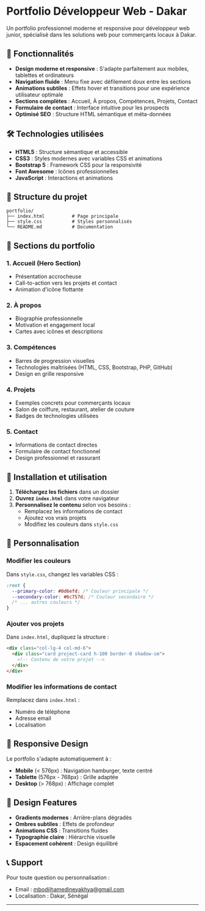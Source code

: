 # Portfolio Développeur Web - Dakar

Un portfolio professionnel moderne et responsive pour développeur web junior, spécialisé dans les solutions web pour commerçants locaux à Dakar.

## 🚀 Fonctionnalités

- **Design moderne et responsive** : S'adapte parfaitement aux mobiles, tablettes et ordinateurs
- **Navigation fluide** : Menu fixe avec défilement doux entre les sections
- **Animations subtiles** : Effets hover et transitions pour une expérience utilisateur optimale
- **Sections complètes** : Accueil, À propos, Compétences, Projets, Contact
- **Formulaire de contact** : Interface intuitive pour les prospects
- **Optimisé SEO** : Structure HTML sémantique et méta-données

## 🛠️ Technologies utilisées

- **HTML5** : Structure sémantique et accessible
- **CSS3** : Styles modernes avec variables CSS et animations
- **Bootstrap 5** : Framework CSS pour la responsivité
- **Font Awesome** : Icônes professionnelles
- **JavaScript** : Interactions et animations

## 📁 Structure du projet

```
portfolio/
├── index.html          # Page principale
├── style.css           # Styles personnalisés
└── README.md           # Documentation
```

## 🎨 Sections du portfolio

### 1. **Accueil (Hero Section)**

- Présentation accrocheuse
- Call-to-action vers les projets et contact
- Animation d'icône flottante

### 2. **À propos**

- Biographie professionnelle
- Motivation et engagement local
- Cartes avec icônes et descriptions

### 3. **Compétences**

- Barres de progression visuelles
- Technologies maîtrisées (HTML, CSS, Bootstrap, PHP, GitHub)
- Design en grille responsive

### 4. **Projets**

- Exemples concrets pour commerçants locaux
- Salon de coiffure, restaurant, atelier de couture
- Badges de technologies utilisées

### 5. **Contact**

- Informations de contact directes
- Formulaire de contact fonctionnel
- Design professionnel et rassurant

## 🚀 Installation et utilisation

1. **Téléchargez les fichiers** dans un dossier
2. **Ouvrez `index.html`** dans votre navigateur
3. **Personnalisez le contenu** selon vos besoins :
   - Remplacez les informations de contact
   - Ajoutez vos vrais projets
   - Modifiez les couleurs dans `style.css`

## 🎯 Personnalisation

### Modifier les couleurs

Dans `style.css`, changez les variables CSS :

```css
:root {
  --primary-color: #0d6efd; /* Couleur principale */
  --secondary-color: #6c757d; /* Couleur secondaire */
  /* ... autres couleurs */
}
```

### Ajouter vos projets

Dans `index.html`, dupliquez la structure :

```html
<div class="col-lg-4 col-md-6">
  <div class="card project-card h-100 border-0 shadow-sm">
    <!-- Contenu de votre projet -->
  </div>
</div>
```

### Modifier les informations de contact

Remplacez dans `index.html` :

- Numéro de téléphone
- Adresse email
- Localisation

## 📱 Responsive Design

Le portfolio s'adapte automatiquement à :

- **Mobile** (< 576px) : Navigation hamburger, texte centré
- **Tablette** (576px - 768px) : Grille adaptée
- **Desktop** (> 768px) : Affichage complet

## 🎨 Design Features

- **Gradients modernes** : Arrière-plans dégradés
- **Ombres subtiles** : Effets de profondeur
- **Animations CSS** : Transitions fluides
- **Typographie claire** : Hiérarchie visuelle
- **Espacement cohérent** : Design équilibré

## 📞 Support

Pour toute question ou personnalisation :

- Email : mbodjihamedineyakhya@gmail.com
- Localisation : Dakar, Sénégal

---
